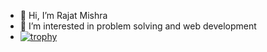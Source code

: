 - 👋 Hi, I’m Rajat Mishra
- 👀 I’m interested in problem solving and web development
- [![trophy](https://github-profile-trophy.vercel.app/?username=rajat-mish&theme=gruvbox&no-frame=true&no-bg=true&margin-w=10)](https://github.com/ryo-ma/github-profile-trophy)



<!---
rajat-mish/rajat-mish is a ✨ special ✨ repository because its `README.md` (this file) appears on your GitHub profile.
You can click the Preview link to take a look at your changes.
--->
